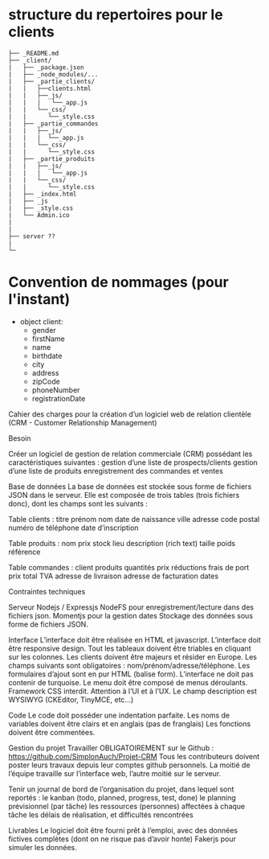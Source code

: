 # structure du repertoires pour le clients
```
├── _README.md
├── _client/
|	├── _package.json
|	├── _node_modules/...
|	├── _partie_clients/
|	|   ├──clients.html
|	|   ├──_js/
|	|   |   └──_app.js
|	|   └──_css/
|	|      └──_style.css
|	├── _partie_commandes
|	|   ├──_js/
|	|   |  └──_app.js
|	|   └──_css/
|	|      └──_style.css
|	├── _partie_produits
|	|   ├──_js/
|	|   |   └──_app.js
|	|   └──_css/
|	|      └──_style.css
|	├── _index.html
|	├── _js
|	├── _style.css
|	└── Admin.ico
|
|
├── server ??
|
└─
```



# Convention de nommages (pour l'instant)

* object client:
	*	gender
	*	firstName
	*	name
	*	birthdate
	*	city
	*	address
	*	zipCode
	*	phoneNumber
	*	registrationDate








Cahier des charges pour la création d’un logiciel web de relation clientèle
(CRM - Customer Relationship Management)


Besoin

Créer un logiciel de gestion de relation commerciale (CRM) possédant les caractéristiques suivantes :
gestion d’une liste de prospects/clients
gestion d’une liste de produits
enregistrement des commandes et ventes

Base de données
La base de données est stockée sous forme de fichiers JSON dans le serveur. Elle est composée de trois tables (trois fichiers donc), dont les champs sont les suivants :

Table clients :
titre
prénom
nom
date de naissance
ville
adresse
code postal
numéro de téléphone
date d’inscription

Table produits :
nom
prix
stock
lieu
description (rich text)
taille
poids
référence


Table commandes :
client
produits
quantités
prix
réductions
frais de port
prix total
TVA
adresse de livraison
adresse de facturation
dates


Contraintes techniques

Serveur
Nodejs / Expressjs
NodeFS pour enregistrement/lecture dans des fichiers json.
Momentjs pour la gestion dates
Stockage des données sous forme de fichiers JSON.

Interface
L’interface doit être réalisée en HTML et javascript.
L’interface doit être responsive design.
Tout les tableaux doivent être triables en cliquant sur les colonnes.
Les clients doivent être majeurs et résider en Europe.
Les champs suivants sont obligatoires : nom/prénom/adresse/téléphone.
Les formulaires d’ajout sont en pur HTML (balise form).
L’interface ne doit pas contenir de turquoise.
Le menu doit être composé de menus déroulants.
Framework CSS interdit.
Attention à l’UI et à l’UX.
Le champ description est WYSIWYG (CKEditor, TinyMCE, etc...)

Code
Le code doit posséder une indentation parfaite.
Les noms de variables doivent être clairs et en anglais (pas de franglais)
Les fonctions doivent être commentées.

Gestion du projet
Travailler OBLIGATOIREMENT sur le Github : https://github.com/SimplonAuch/Projet-CRM
Tous les contributeurs doivent poster leurs travaux depuis leur comptes github personnels.
La moitié de l’équipe travaille sur l’interface web, l’autre moitié sur le serveur.

Tenir un journal de bord de l’organisation du projet, dans lequel sont reportés :
le kanban (todo, planned, progress, test, done)
le planning prévisionnel (par tâche)
les ressources (personnes) affectées à chaque tâche
les délais de réalisation, et difficultés rencontrées

Livrables
Le logiciel doit être fourni prêt à l’emploi, avec des données fictives complètes (dont on ne risque pas d’avoir honte) Fakerjs pour simuler les données.
